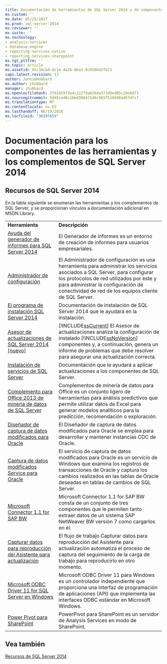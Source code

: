 ```yaml
---
title: Documentación de herramientas de SQL Server 2014 y de componentes de complementos | Documentos de Microsoft
ms.custom: ''
ms.date: 05/25/2017
ms.prod: sql-server-2014
ms.reviewer: ''
ms.suite: ''
ms.technology:
- analysis-services
- database-engine
- reporting-services-native
- reporting-services-sharepoint
ms.tgt_pltfrm: ''
ms.topic: article
ms.assetid: 91c34cb4-dc14-4a2b-86a1-9c950642fb23
caps.latest.revision: 13
author: JennieHubbard
ms.author: jhubbard
manager: jhubbard
ms.openlocfilehash: 2fd1459f3e4c32279a826da373d9ed05c29e8d71
ms.sourcegitcommit: 5dd5cad0c1bbd308471d6c885f516948ad67dfcf
ms.translationtype: MT
ms.contentlocale: es-ES
ms.lasthandoff: 06/19/2018
ms.locfileid: "36197659"
---
```

# <a name="documentation-for-sql-server-2014-tools-and-add-in-components"></a>Documentación para los componentes de las herramientas y los complementos de SQL Server 2014
    
## <a name="sql-server-2014-resources"></a>Recursos de SQL Server 2014  
 En la tabla siguiente se enumeran las herramientas y los complementos de SQL Server, y se proporcionan vínculos a documentación adicional en MSDN Library.  
  
|||  
|-|-|  
|**Herramienta**|**Descripción**|  
|[Ayuda del generador de informes para SQL Server 2014](http://go.microsoft.com/fwlink/?LinkId=299171)|El Generador de informes es un entorno de creación de informes para usuarios empresariales.|  
|[Administrador de configuración](http://go.microsoft.com/fwlink/?LinkId=299173)|El Administrador de configuración es una herramienta para administrar los servicios asociados a SQL Server, para configurar los protocolos de red utilizados por este y para administrar la configuración de conectividad de red de los equipos cliente de SQL Server.|  
|[El programa de instalación SQL Server 2014](http://go.microsoft.com/fwlink/?LinkId=299175)|Documentación de instalación de SQL Server 2014 que le ayudará en la instalación.|  
|[Asesor de actualizaciones de SQL Server 2014 &#91;nuevo&#93;](/sql/2014/sql-server/install/sql-server-2014-upgrade-advisor)|[!INCLUDE[ssCurrent](../includes/sscurrent-md.md)] El Asesor de actualizaciones analiza la configuración de instalado [!INCLUDE[ssNoVersion](../includes/ssnoversion-md.md)] componentes y, a continuación, genera un informe de problemas que debe resolver para asegurar una actualización correcta.|  
|[Instalación de servicios de SQL Server](http://go.microsoft.com/fwlink/?LinkId=299176)|Documentación que le ayudará a aplicar actualizaciones a los componentes de SQL Server.|  
|[Complemento para Office 2013 de minería de datos de SQL Server](http://go.microsoft.com/fwlink/?LinkId=299178)|Complementos de minería de datos para Office es un conjunto ligero de herramientas para análisis predictivos que permite utilizar datos de Excel para generar modelos analíticos para la predicción, recomendación o exploración.|  
|[Diseñador de captura de datos modificados para Oracle](http://go.microsoft.com/fwlink/?LinkId=299179)|El Diseñador de captura de datos modificados para Oracle se emplea para desarrollar y mantener instancias CDC de Oracle.|  
|[Captura de datos modificados Service para Oracle](http://go.microsoft.com/fwlink/?LinkId=299180)|El servicio de captura de datos modificados para Oracle es un servicio de Windows que examina los registros de transacciones de Oracle y captura los cambios realizados en las tablas de Oracle deseadas en tablas de cambios de SQL Server.|  
|[Microsoft Connector 1.1 for SAP BW](http://go.microsoft.com/fwlink/?LinkId=299181)|Microsoft Connector 1.1 for SAP BW consta de un conjunto de tres componentes que le permiten tanto extraer datos de un sistema SAP NetWeaver BW versión 7 como cargarlos en él.|  
|[Capturar datos para reproducción del Asistente para actualización](http://go.microsoft.com/fwlink/?LinkId=299182)|El flujo de trabajo Capturar datos para reproducción del Asistente para actualización automatiza el proceso de captura del seguimiento de la carga de trabajo para reproducirlo en otro momento.|  
|[Microsoft ODBC Driver 11 for SQL Server en Windows](http://go.microsoft.com/fwlink/?LinkId=299183)|Microsoft ODBC Driver 11 para Windows es un controlador independiente que proporciona una interfaz de programación de aplicaciones (API) que implementa las interfaces ODBC estándar en Microsoft Windows.|  
|[Power Pivot para SharePoint](http://go.microsoft.com/fwlink/?LinkId=299184)|PowerPivot para SharePoint es un servidor de Analysis Services en modo de SharePoint.|  
  
## <a name="see-also"></a>Vea también  
 [Recursos de SQL Server 2014](../2014-toc/books-online-for-sql-server-2014.md)  
  
  
